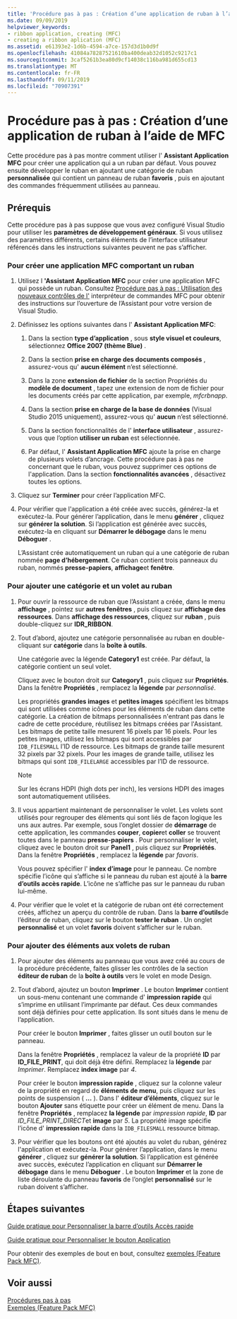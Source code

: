 ```yaml
---
title: 'Procédure pas à pas : Création d’une application de ruban à l’aide de MFC'
ms.date: 09/09/2019
helpviewer_keywords:
- ribbon application, creating (MFC)
- creating a ribbon aplication (MFC)
ms.assetid: e61393e2-1d6b-4594-a7ce-157d3d1b0d9f
ms.openlocfilehash: 41084a78287521610ba400deab32d1052c9217c1
ms.sourcegitcommit: 3caf5261b3ea80d9cf14038c116ba981d655cd13
ms.translationtype: MT
ms.contentlocale: fr-FR
ms.lasthandoff: 09/11/2019
ms.locfileid: "70907391"
---
```

# <a name="walkthrough-creating-a-ribbon-application-by-using-mfc"></a>Procédure pas à pas : Création d’une application de ruban à l’aide de MFC

Cette procédure pas à pas montre comment utiliser l' **Assistant Application MFC** pour créer une application qui a un ruban par défaut. Vous pouvez ensuite développer le ruban en ajoutant une catégorie de ruban **personnalisée** qui contient un panneau de ruban **favoris** , puis en ajoutant des commandes fréquemment utilisées au panneau.

## <a name="prerequisites"></a>Prérequis

Cette procédure pas à pas suppose que vous avez configuré Visual Studio pour utiliser les **paramètres de développement généraux**. Si vous utilisez des paramètres différents, certains éléments de l’interface utilisateur référencés dans les instructions suivantes peuvent ne pas s’afficher.

### <a name="to-create-an-mfc-application-that-has-a-ribbon"></a>Pour créer une application MFC comportant un ruban

1. Utilisez l **'Assistant Application MFC** pour créer une application MFC qui possède un ruban. Consultez [Procédure pas à pas : Utilisation des nouveaux contrôles de l'](walkthrough-using-the-new-mfc-shell-controls.md) interpréteur de commandes MFC pour obtenir des instructions sur l’ouverture de l’Assistant pour votre version de Visual Studio.

1. Définissez les options suivantes dans l' **Assistant Application MFC**:

    1. Dans la section **type d’application** , sous **style visuel et couleurs**, sélectionnez **Office 2007 (thème Blue)** .

    1. Dans la section **prise en charge des documents composés** , assurez-vous qu' **aucun élément** n’est sélectionné.

    1. Dans la zone **extension de fichier** de la section Propriétés du **modèle de document** , tapez une extension de nom de fichier pour les documents créés par cette application, par exemple, *mfcrbnapp*.

    1. Dans la section **prise en charge de la base de données** (Visual Studio 2015 uniquement), assurez-vous qu' **aucun** n’est sélectionné.

    1. Dans la section fonctionnalités de l' **interface utilisateur** , assurez-vous que l’option **utiliser un ruban** est sélectionnée.

    1. Par défaut, l' **Assistant Application MFC** ajoute la prise en charge de plusieurs volets d’ancrage. Cette procédure pas à pas ne concernant que le ruban, vous pouvez supprimer ces options de l'application. Dans la section **fonctionnalités avancées** , désactivez toutes les options.

1. Cliquez sur **Terminer** pour créer l’application MFC.

1. Pour vérifier que l'application a été créée avec succès, générez-la et exécutez-la. Pour générer l’application, dans le menu **générer** , cliquez sur **générer la solution**. Si l’application est générée avec succès, exécutez-la en cliquant sur **Démarrer le débogage** dans le menu **Déboguer** .

    L’Assistant crée automatiquement un ruban qui a une catégorie de ruban nommée **page d’hébergement**. Ce ruban contient trois panneaux du ruban, nommés **presse-papiers**, **affichage**et **fenêtre**.

### <a name="to-add-a-category-and-panel-to-the-ribbon"></a>Pour ajouter une catégorie et un volet au ruban

1. Pour ouvrir la ressource de ruban que l’Assistant a créée, dans le menu **affichage** , pointez sur **autres fenêtres** , puis cliquez sur **affichage des ressources**. Dans **affichage des ressources**, cliquez sur **ruban** , puis double-cliquez sur **IDR_RIBBON**.

1. Tout d’abord, ajoutez une catégorie personnalisée au ruban en double-cliquant sur **catégorie** dans la **boîte à outils**.

    Une catégorie avec la légende **Category1** est créée. Par défaut, la catégorie contient un seul volet.

    Cliquez avec le bouton droit sur **Category1** , puis cliquez sur **Propriétés**. Dans la fenêtre **Propriétés** , remplacez la **légende** par *personnalisé*.

    Les propriétés **grandes images** et **petites images** spécifient les bitmaps qui sont utilisées comme icônes pour les éléments de ruban dans cette catégorie. La création de bitmaps personnalisées n'entrant pas dans le cadre de cette procédure, réutilisez les bitmaps créées par l'Assistant. Les bitmaps de petite taille mesurent 16 pixels par 16 pixels. Pour les petites images, utilisez les bitmaps qui sont accessibles par `IDB_FILESMALL` l’ID de ressource. Les bitmaps de grande taille mesurent 32 pixels par 32 pixels. Pour les images de grande taille, utilisez les bitmaps qui sont `IDB_FILELARGE` accessibles par l’ID de ressource.

    > [!NOTE]
    > Sur les écrans HDPI (high dots per inch), les versions HDPI des images sont automatiquement utilisées.

1. Il vous appartient maintenant de personnaliser le volet. Les volets sont utilisés pour regrouper des éléments qui sont liés de façon logique les uns aux autres. Par exemple, sous l’onglet dossier de **démarrage** de cette application, les commandes **couper**, **copier**et **coller** se trouvent toutes dans le panneau **presse-papiers** . Pour personnaliser le volet, cliquez avec le bouton droit sur **Panel1** , puis cliquez sur **Propriétés**. Dans la fenêtre **Propriétés** , remplacez la **légende** par *favoris*.

    Vous pouvez spécifier l' **index d’image** pour le panneau. Ce nombre spécifie l’icône qui s’affiche si le panneau du ruban est ajouté à la **barre d’outils accès rapide**. L’icône ne s’affiche pas sur le panneau du ruban lui-même.

1. Pour vérifier que le volet et la catégorie de ruban ont été correctement créés, affichez un aperçu du contrôle de ruban. Dans la **barre d’outils**de l’éditeur de ruban, cliquez sur le bouton **tester le ruban** . Un onglet **personnalisé** et un volet **favoris** doivent s’afficher sur le ruban.

### <a name="to-add-elements-to-the-ribbon-panels"></a>Pour ajouter des éléments aux volets de ruban

1. Pour ajouter des éléments au panneau que vous avez créé au cours de la procédure précédente, faites glisser les contrôles de la section **éditeur de ruban** de la **boîte à outils** vers le volet en mode Design.

1. Tout d’abord, ajoutez un bouton **Imprimer** . Le bouton **Imprimer** contient un sous-menu contenant une commande d' **impression rapide** qui s’imprime en utilisant l’imprimante par défaut. Ces deux commandes sont déjà définies pour cette application. Ils sont situés dans le menu de l’application.

    Pour créer le bouton **Imprimer** , faites glisser un outil bouton sur le panneau.

    Dans la fenêtre **Propriétés** , remplacez la valeur de la propriété **ID** par **ID_FILE_PRINT**, qui doit déjà être défini. Remplacez la **légende** par *Imprimer*. Remplacez **index image** par *4*.

    Pour créer le bouton **impression rapide** , cliquez sur la colonne valeur de la propriété en regard de **éléments de menu**, puis cliquez sur les points de suspension ( **...** ). Dans l' **éditeur d’éléments**, cliquez sur le bouton **Ajouter** sans étiquette pour créer un élément de menu. Dans la fenêtre **Propriétés** , remplacez **la légende** par *impression rapide*, **ID** par *ID_FILE_PRINT_DIRECT*et **image** par *5*. La propriété image spécifie l’icône d' **impression rapide** dans la `IDB_FILESMALL` ressource bitmap.

1. Pour vérifier que les boutons ont été ajoutés au volet du ruban, générez l'application et exécutez-la. Pour générer l’application, dans le menu **générer** , cliquez sur **générer la solution**. Si l’application est générée avec succès, exécutez l’application en cliquant sur **Démarrer le débogage** dans le menu **Déboguer** . Le bouton **Imprimer** et la zone de liste déroulante du panneau **favoris** de l’onglet **personnalisé** sur le ruban doivent s’afficher.

## <a name="next-steps"></a>Étapes suivantes

[Guide pratique pour Personnaliser la barre d’outils Accès rapide](../mfc/how-to-customize-the-quick-access-toolbar.md)

[Guide pratique pour Personnaliser le bouton Application](../mfc/how-to-customize-the-application-button.md)

Pour obtenir des exemples de bout en bout, consultez [exemples (Feature Pack MFC)](../overview/visual-cpp-samples.md).

## <a name="see-also"></a>Voir aussi

[Procédures pas à pas](../mfc/walkthroughs-mfc.md)<br/>
[Exemples (Feature Pack MFC)](../overview/visual-cpp-samples.md)
